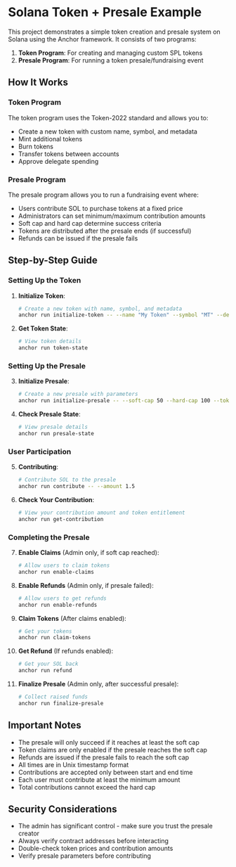 # Solana Token + Presale Example

This project demonstrates a simple token creation and presale system on Solana using the Anchor framework. It consists of two programs:

1. **Token Program**: For creating and managing custom SPL tokens
2. **Presale Program**: For running a token presale/fundraising event

## How It Works

### Token Program

The token program uses the Token-2022 standard and allows you to:

- Create a new token with custom name, symbol, and metadata
- Mint additional tokens 
- Burn tokens
- Transfer tokens between accounts
- Approve delegate spending

### Presale Program

The presale program allows you to run a fundraising event where:

- Users contribute SOL to purchase tokens at a fixed price
- Administrators can set minimum/maximum contribution amounts
- Soft cap and hard cap determine success criteria
- Tokens are distributed after the presale ends (if successful)
- Refunds can be issued if the presale fails

## Step-by-Step Guide

### Setting Up the Token

1. **Initialize Token**: 
   ```bash
   # Create a new token with name, symbol, and metadata
   anchor run initialize-token -- --name "My Token" --symbol "MT" --decimals 9 --supply 1000000
   ```

2. **Get Token State**:
   ```bash
   # View token details
   anchor run token-state
   ```

### Setting Up the Presale

3. **Initialize Presale**:
   ```bash
   # Create a new presale with parameters
   anchor run initialize-presale -- --soft-cap 50 --hard-cap 100 --token-price 0.5 --start-time 1714504800 --end-time 1717183200 --min-contribution 0.1
   ```

4. **Check Presale State**:
   ```bash
   # View presale details
   anchor run presale-state
   ```

### User Participation

5. **Contributing**:
   ```bash
   # Contribute SOL to the presale
   anchor run contribute -- --amount 1.5
   ```

6. **Check Your Contribution**:
   ```bash
   # View your contribution amount and token entitlement
   anchor run get-contribution
   ```

### Completing the Presale

7. **Enable Claims** (Admin only, if soft cap reached):
   ```bash
   # Allow users to claim tokens
   anchor run enable-claims
   ```

8. **Enable Refunds** (Admin only, if presale failed):
   ```bash
   # Allow users to get refunds
   anchor run enable-refunds
   ```

9. **Claim Tokens** (After claims enabled):
   ```bash
   # Get your tokens
   anchor run claim-tokens
   ```

10. **Get Refund** (If refunds enabled):
    ```bash
    # Get your SOL back
    anchor run refund
    ```

11. **Finalize Presale** (Admin only, after successful presale):
    ```bash
    # Collect raised funds
    anchor run finalize-presale
    ```

## Important Notes

- The presale will only succeed if it reaches at least the soft cap
- Token claims are only enabled if the presale reaches the soft cap
- Refunds are issued if the presale fails to reach the soft cap
- All times are in Unix timestamp format
- Contributions are accepted only between start and end time
- Each user must contribute at least the minimum amount
- Total contributions cannot exceed the hard cap

## Security Considerations

- The admin has significant control - make sure you trust the presale creator
- Always verify contract addresses before interacting
- Double-check token prices and contribution amounts
- Verify presale parameters before contributing 